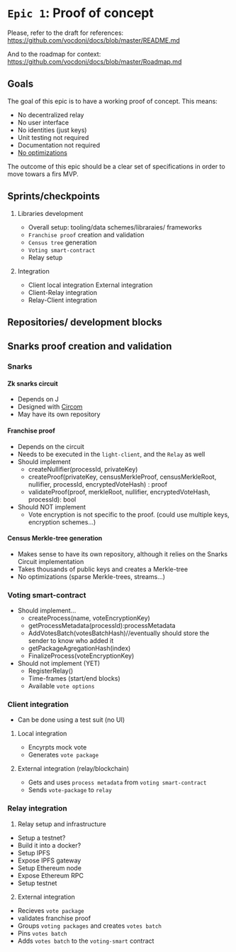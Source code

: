 # `Epic 1`: Proof of concept

Please, refer to the draft for references:  
https://github.com/vocdoni/docs/blob/master/README.md

And to the roadmap for context:  
https://github.com/vocdoni/docs/blob/master/Roadmap.md

## Goals
The goal of this epic is to have a working proof of concept.
This means:
  - No decentralized relay
  - No user interface
  - No identities (just keys)
  - Unit testing not required
  - Documentation not required
  - [No optimizations](https://www.youtube.com/watch?v=4bQOSRm9YiQ)
  
The outcome of this epic should be a clear set of specifications in order to move towars a firs MVP.

## Sprints/checkpoints
1. Libraries development 
    - Overall setup: tooling/data schemes/libraraies/ frameworks
    - `Franchise proof` creation and validation
    - `Census tree` generation
    - `Voting smart-contract`
    - Relay setup

2. Integration
    - Client local integration
    External integration
    - Client-Relay integration
    - Relay-Client integration

## Repositories/ development blocks
## Snarks proof creation and validation

### Snarks
#### Zk snarks circuit
- Depends on J
- Designed with [Circom](https://github.com/iden3/circom)
- May have its own repository

#### Franchise proof
- Depends on the circuit
- Needs to be executed in the `light-client`, and the `Relay` as well
- Should implement
    - createNullifier(processId, privateKey)
    - createProof(privateKey, censusMerkleProof, censusMerkleRoot, nullifier, processId, encryptedVoteHash) : proof
    - validateProof(proof, merkleRoot, nullifier, encryptedVoteHash, processId): bool
- Should NOT implement
    - Vote encryption is not specific to the proof. (could use multiple keys, encryption schemes...)

#### Census Merkle-tree generation
- Makes sense to have its own repository, although it relies on the Snarks Circuit implementation
- Takes thousands of public keys and creates a Merkle-tree
- No optimizations (sparse Merkle-trees, streams...)

### Voting smart-contract
- Should implement...
    - createProcess(name, voteEncryptionKey)
    - getProcessMetadata(processId):processMetadata
    - AddVotesBatch(votesBatchHash)//eventually should store the sender to know who added it
    - getPackageAgregationHash(index)
    - FinalizeProcess(voteEncryptionKey)
- Should not implement (YET)
    - RegisterRelay()
    - Time-frames (start/end blocks)
    - Available `vote options`

### Client integration
- Can be done using a test suit (no UI)

1. Local integration
    - Encyrpts mock vote
    - Generates `vote package`

2. External integration (relay/blockchain)
    - Gets and uses `process metadata` from `voting smart-contract`
    - Sends `vote-package` to `relay`
  
### Relay integration

1. Relay setup and infrastructure
- Setup a testnet?
- Build it into a docker?
- Setup IPFS
- Expose IPFS gateway
- Setup Ethereum node
- Expose Ethereum RPC
- Setup testnet
  
2. External integration
- Recieves `vote package`
- validates franchise proof
- Groups `voting packages` and creates `votes batch`
- Pins `votes batch`
- Adds `votes batch` to the `voting-smart` contract